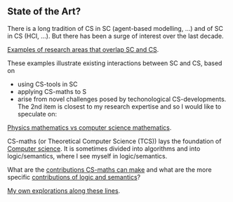 ## State of the Art?

There is a long tradition of CS in SC (agent-based modelling, ...) and of SC in CS (HCI, ...). But there has been a surge of interest over the last decade.

[Examples of research areas that overlap SC and CS](existing-research-areas.md).

These examples illustrate existing interactions between SC and CS, based on
  - using CS-tools in SC
  - applying CS-maths to S
  - arise from novel challenges posed by techonological CS-developments. 
The 2nd item is closest to my research expertise and so I would like to speculate on:

[Physics mathematics vs computer science mathematics](physics-maths-vs-CS-maths.md).

CS-maths (or Theoretical Computer Science (TCS)) lays the foundation of [Computer science](computer-science.md). It is sometimes divided into algorithms and into logic/semantics, where I see myself in logic/semantics.

What are the [contributions CS-maths can make](contributions-of-CS-maths.md) and what are the more specific [contributions of logic and semantics](logic-and-semantics.md)?

[My own explorations along these lines](track-record.md).

